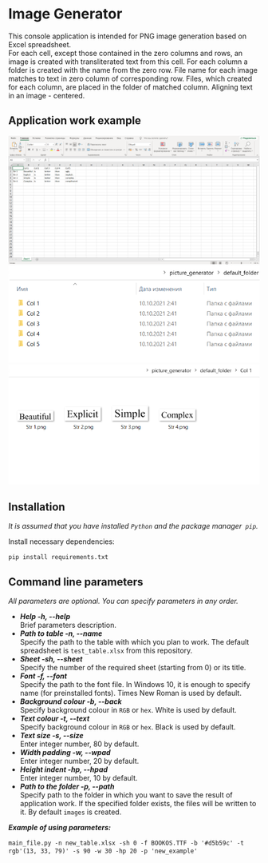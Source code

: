 # Image Generator  
This console application is intended for PNG image generation
based on Excel spreadsheet.  
For each cell, except those contained in the zero columns 
and rows, an image is created with transliterated text 
from this cell.
For each column a folder is created with the name from the 
zero row. File name for each image matches to text in zero
column of corresponding row. Files, which created for each
column, are placed in the folder of matched column. Aligning 
text in an image - centered.

## Application work example
![Initial table](/examples/test_table.png "Initial table")  
![Result](/examples/result_1.png "Result")  
![](/examples/result_2.png)

## Installation
_It is assumed that you have installed `Python` and the 
package manager` pip`._

Install necessary dependencies:  
```shell
pip install requirements.txt
```

## Command line parameters  
_All parameters are optional. You can specify parameters in 
any order._
* ___Help -h, --help___  
Brief parameters description. 
* ___Path to table -n, --name___  
Specify the path to the table with which you plan to work.
The default spreadsheet is `test_table.xlsx` from this 
repository.
* ___Sheet -sh, --sheet___  
Specify the number of the required sheet (starting from 0) or
its title.
* ___Font -f, --font___  
Specify the path to the font file. In Windows 10, it is enough 
to specify name (for preinstalled fonts). Times New Roman is
used by default.
* ___Background colour -b, --back___  
Specify background colour in `RGB` or `hex`. White is used by
default.
* ___Text colour -t, --text___  
Specify background colour in `RGB` or `hex`. Black is used by
default.
* ___Text size -s, --size___  
Enter integer number, 80 by default.
* ___Width padding -w, --wpad___  
Enter integer number, 20 by default.
* ___Height indent -hp, --hpad___  
Enter integer number, 10 by default.
* ___Path to the folder -p, --path___  
Specify path to the folder in which you want to save the 
result of application work. If the specified folder exists, 
the files will be written to it. By default `images` is 
created.  

___Example of using parameters:___
```shell
main_file.py -n new_table.xlsx -sh 0 -f BOOKOS.TTF -b '#d5b59c' -t rgb'(13, 33, 79)' -s 90 -w 30 -hp 20 -p 'new_example'
```

